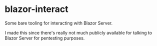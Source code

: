 # blazor-interact
Some bare tooling for interacting with Blazor Server.

I made this since there's really not much publicly available for talking to Blazor Server for pentesting purposes.
